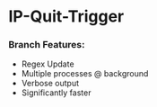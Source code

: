 # IP-Quit-Trigger

### Branch Features:
* Regex Update
* Multiple processes @ background
* Verbose output
* Significantly faster
